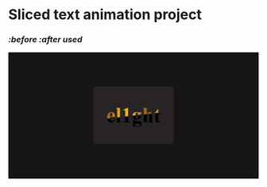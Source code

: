 # Sliced text animation project
### _:before :after used_
![Иллюстрация к проекту](https://github.com/el1ght/sliced-text/raw/master/img/slicedText.jpg)
